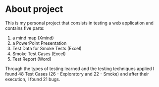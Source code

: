 # About project
This is my personal project that consists in testing a web application and contains five parts: 
1. a mind map (Xmind) 
2. a PowerPoint Presentation
3. Test Data for Smoke Tests (Excel)
4. Smoke Test Cases (Excel)
5. Test Report (Word)

Through the types of testing learned and the testing techniques applied I found 48 Test Cases (26 - Exploratory and 22 - Smoke) and after their execution, I found 21 bugs.